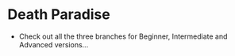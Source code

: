 # Death Paradise

 - Check out all the three branches for Beginner, Intermediate and Advanced versions...